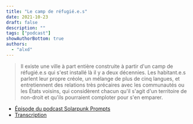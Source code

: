 ```yaml
---
title: "Le camp de réfugié.e.s"
date: 2021-10-23
draft: false
description: ""
tags: ["podcast"]
showAuthorBottom: true
authors:
  - "alxd"
---
```


> Il existe une ville à part entière construite à partir d'un camp de réfugié.e.s qui s'est installé là il y a deux décennies. Les habitant.e.s parlent leur propre créole, un mélange de plus de cinq langues, et entretiennent des relations très précaires avec les communautés ou les États voisins, qui considèrent chacun qu'il s'agit d'un territoire de non-droit et qu'ils pourraient comploter pour s'en emparer.

- [Épisode du podcast Solarpunk Prompts](https://podcast.tomasino.org/@SolarpunkPrompts/episodes/the-refugee-camp)
- [Transcription](https://wiki.tomasino.org/writing/Solarpunk-Prompts---The-Refugee-Camp)

